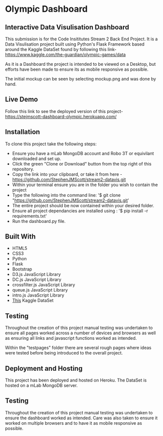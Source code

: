 # Olympic Dashboard

## Interactive Data Visulisation Dashboard

This submission is for the Code Insititutes Stream 2 Back End Project. It is a Data Visulisation project built using Python's Flask Framework based around the Kaggle DataSet found by following this link- https://www.kaggle.com/the-guardian/olympic-games/data


As it is a Dashboard the project is intended to be viewed on a Desktop, but efforts have been made to ensure its as mobile responsive as possible.

The initial mockup can be seen by selecting mockup.png and was done by hand.

## Live Demo

Follow this link to see the deployed version of this project- https://stejmscott-dashboard-olympic.herokuapp.com/

## Installation

To clone this project take the following steps:

* Ensure you have a mLab MongoDB account and Robo 3T or equivilant downloaded and set up.
* Click the green "Clone or Download" button from the top right of this repository.
* Copy the link into your clipboard, or take it from here - https://github.com/StephenJMScott/stream2-datavis.git
* Within your terminal ensure you are in the folder you wish to contain the project
* Type the following into the command line: '$ git clone "https://github.com/StephenJMScott/stream2-datavis.git'
* The entire project should be now contained within your desired folder. 
* Ensure all project dependancies are installed using : '$ pip install -r requirements.txt'
* Run the dashboard.py file.

## Built With
* HTML5
* CSS3
* Python
* Flask
* Bootstrap
* D3.js JavaScript Library
* DC.js JavaScript Library
* crossfilter.js JavaScript Library
* queue.js JavaScript Library
* intro.js JavaScript Library
* [This](https://www.kaggle.com/the-guardian/olympic-games/data) Kaggle DataSet


## Testing
Throughout the creation of this project manual testing was undertaken to ensure all pages worked across a number of devices and browsers as well as ensuring all links and javascript functions worked as intended. 

Within the "testpages" folder there are several rough pages where ideas were tested before being introduced to the overall project.

## Deployment and Hosting

This project has been deployed and hosted on Heroku. 
The DataSet is hosted on a mLab MongoDB server. 


## Testing
Throughout the creation of this project manual testing was undertaken to ensure the dashboard worked as intended. Care was also taken to ensure it worked on multiple browsers and to have it as mobile responsive as possible.